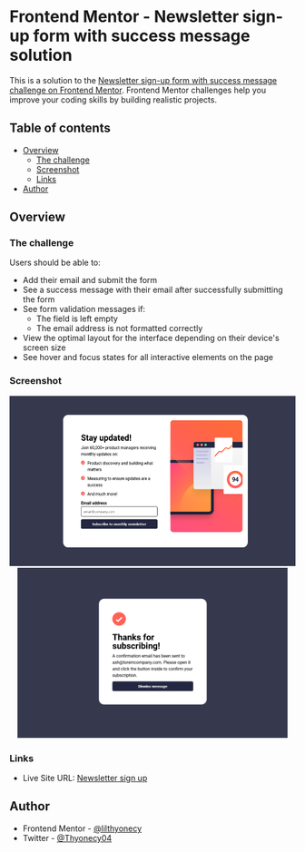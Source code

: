 # Frontend Mentor - Newsletter sign-up form with success message solution

This is a solution to the [Newsletter sign-up form with success message challenge on Frontend Mentor](https://www.frontendmentor.io/challenges/newsletter-signup-form-with-success-message-3FC1AZbNrv). Frontend Mentor challenges help you improve your coding skills by building realistic projects. 

## Table of contents

- [Overview](#overview)
  - [The challenge](#the-challenge)
  - [Screenshot](#screenshot)
  - [Links](#links)
- [Author](#author)


## Overview

### The challenge

Users should be able to:

- Add their email and submit the form
- See a success message with their email after successfully submitting the form
- See form validation messages if:
  - The field is left empty
  - The email address is not formatted correctly
- View the optimal layout for the interface depending on their device's screen size
- See hover and focus states for all interactive elements on the page

### Screenshot
<p align="center">
  <img alt="Desktop View" src="https://raw.githubusercontent.com/lilthyonecy/newsletter-sign-up-with-success-message-main/main/my%20design/desktop.png" height="300" />
  <img alt="Desktop success" src="https://raw.githubusercontent.com/lilthyonecy/newsletter-sign-up-with-success-message-main/main/my%20design/desktop-success.png" height="300" />
</p>



### Links

- Live Site URL: [Newsletter sign up](https://lilthyonecy.github.io/newsletter-sign-up-with-success-message-main)


## Author

- Frontend Mentor - [@lilthyonecy](https://www.frontendmentor.io/profile/lilthyonecy)
- Twitter - [@Thyonecy04](https://www.twitter.com/Thyonecy04)



